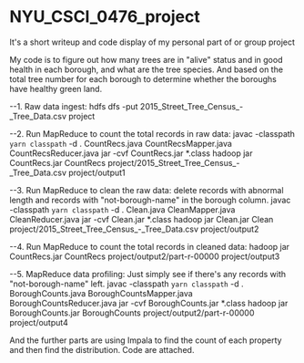 # NYU_CSCI_0476_project
It's a short writeup and code display of my personal part of or group project

My code is to figure out how many trees are in "alive" status and in good health in each borough, and what are the tree species. And based on the total tree number for each borough to determine whether the boroughs have healthy green land.

--1. Raw data ingest:
	hdfs dfs -put 2015_Street_Tree_Census_-_Tree_Data.csv project

--2. Run MapReduce to count the total records in raw data:
	javac -classpath `yarn classpath` -d . CountRecs.java CountRecsMapper.java CountRecsReducer.java
	jar -cvf CountRecs.jar *.class
	hadoop jar CountRecs.jar CountRecs project/2015_Street_Tree_Census_-_Tree_Data.csv project/output1

--3. Run MapReduce to clean the raw data: delete records with abnormal length and records with "not-borough-name" in the borough column.
	javac -classpath `yarn classpath` -d . Clean.java CleanMapper.java CleanReducer.java
	jar -cvf Clean.jar *.class
	hadoop jar Clean.jar Clean project/2015_Street_Tree_Census_-_Tree_Data.csv project/output2

--4. Run MapReduce to count the total records in cleaned data:
	hadoop jar CountRecs.jar CountRecs project/output2/part-r-00000 project/output3

--5. MapReduce data profiling: Just simply see if there's any records with "not-borough-name" left.
	javac -classpath `yarn classpath` -d . BoroughCounts.java BoroughCountsMapper.java BoroughCountsReducer.java
	jar -cvf BoroughCounts.jar *.class
	hadoop jar BoroughCounts.jar BoroughCounts project/output2/part-r-00000 project/output4

  
And the further parts are using Impala to find the count of each property and then find the distribution. Code are attached.
